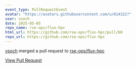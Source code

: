 ```yaml
---
event_type: PullRequestEvent
avatar: "https://avatars.githubusercontent.com/u/814322?"
user: vsoch
date: 2025-05-05
repo_name: rse-ops/flux-hpc
html_url: https://github.com/rse-ops/flux-hpc/pull/60
repo_url: https://github.com/rse-ops/flux-hpc
---
```


<a href='https://github.com/vsoch' target='_blank'>vsoch</a> merged a pull request to <a href='https://github.com/rse-ops/flux-hpc' target='_blank'>rse-ops/flux-hpc</a>

<a href='https://github.com/rse-ops/flux-hpc/pull/60' target='_blank'>View Pull Request</a>